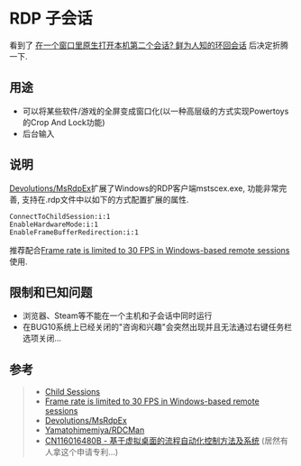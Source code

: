 # RDP 子会话

看到了 [在一个窗口里原生打开本机第二个会话? 鲜为人知的环回会话]( https://www.bilibili.com/video/BV1LPLRzPEMF) 后决定折腾一下.

## 用途

- 可以将某些软件/游戏的全屏变成窗口化(以一种高层级的方式实现Powertoys的Crop And Lock功能)
- 后台输入

## 说明

[Devolutions/MsRdpEx](https://github.com/Devolutions/MsRdpEx.git)扩展了Windows的RDP客户端mstscex.exe, 功能非常完善, 支持在.rdp文件中以如下的方式配置扩展的属性.

```rdp
ConnectToChildSession:i:1
EnableHardwareMode:i:1
EnableFrameBufferRedirection:i:1
```

推荐配合[Frame rate is limited to 30 FPS in Windows-based remote sessions](https://learn.microsoft.com/en-us/troubleshoot/windows-server/remote/frame-rate-limited-to-30-fps)使用.

## 限制和已知问题

- 浏览器、Steam等不能在一个主机和子会话中同时运行
- 在BUG10系统上已经关闭的"咨询和兴趣"会突然出现并且无法通过右键任务栏选项关闭...

## 参考

> - [Child Sessions](https://learn.microsoft.com/en-us/windows/win32/termserv/child-sessions)
> - [Frame rate is limited to 30 FPS in Windows-based remote sessions](https://learn.microsoft.com/en-us/troubleshoot/windows-server/remote/frame-rate-limited-to-30-fps)
> - [Devolutions/MsRdpEx](https://github.com/Devolutions/MsRdpEx.git)
> - [Yamatohimemiya/RDCMan](https://github.com/Yamatohimemiya/RDCMan.git)
> - [CN116016480B - 基于虚拟桌面的流程自动化控制方法及系统](https://patents.google.com/patent/CN116016480B/zh) (居然有人拿这个申请专利...)